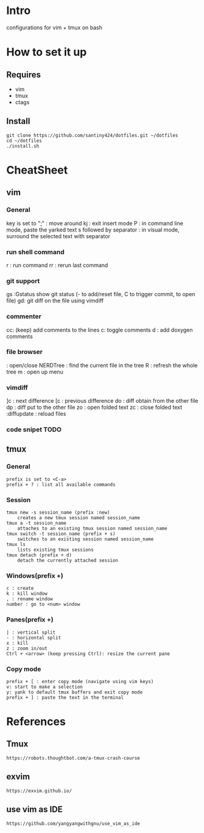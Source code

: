 # Intro
configurations for vim + tmux on bash

# How to set it up
## Requires
- vim
- tmux
- ctags

## Install
```
git clone https://github.com/santiny424/dotfiles.git ~/dotfiles
cd ~/dotfiles
./install.sh
```

# CheatSheet

## vim
### General
   <leader> key is set to ";"
   <C-hjkl> : move around
   kj : exit insert mode
   <leader>P : in command line mode, paste the yarked text
   s followed by separator : in visual mode, surround the selected text with separator

### run shell command
   <leader>r : run command
   <leader>rr : rerun last command

### git support
   <leader>gs :Gstatus show git status (- to add/reset file, C to trigger commit, <CR> to open file)
   <leader>gd: git diff on the file using vimdiff

### commenter
   <leader>cc: (keep) add comments to the lines
   <leader>c<space>: toggle comments
   <leader>d : add doxygen comments

### file browser
   <F2> : open/close NERDTree
   <F3> : find the current file in the tree
   R : refresh the whole tree
   m : open up menu

### vimdiff
   ]c : next difference
   [c : previous difference
   do : diff obtain from the other file
   dp : diff put to the other file
   zo : open folded text
   zc : close folded text
   :diffupdate : reload files

### code snipet TODO


## tmux
### General
    prefix is set to <C-a>
    prefix + ? : list all available commands

### Session
    tmux new -s session_name (prefix :new)
        creates a new tmux session named session_name
    tmux a -t session_name
        attaches to an existing tmux session named session_name
    tmux switch -t session_name (prefix + s)
        switches to an existing session named session_name
    tmux ls
        lists existing tmux sessions
    tmux detach (prefix + d)
        detach the currently attached session

### Windows(prefix +)
    c : create
    k : kill window
    , : rename window
    number : go to <num> window

### Panes(prefix +)
    | : vertical split
    - : horizontal split
    x : kill
    z : zoom in/out
    Ctrl + <arrow> (keep pressing Ctrl): resize the current pane

### Copy mode
    prefix + [ : enter copy mode (navigate using vim keys)
    v: start to make a selection
    y: yank to default tmux buffers and exit copy mode
    prefix + ] : paste the text in the terminal

# References
## Tmux
    https://robots.thoughtbot.com/a-tmux-crash-course
## exvim
    https://exvim.github.io/
## use vim as IDE
    https://github.com/yangyangwithgnu/use_vim_as_ide
